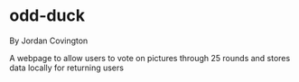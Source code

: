 # odd-duck

By Jordan Covington

A webpage to allow users to vote on pictures through 25 rounds and stores data locally for returning users
